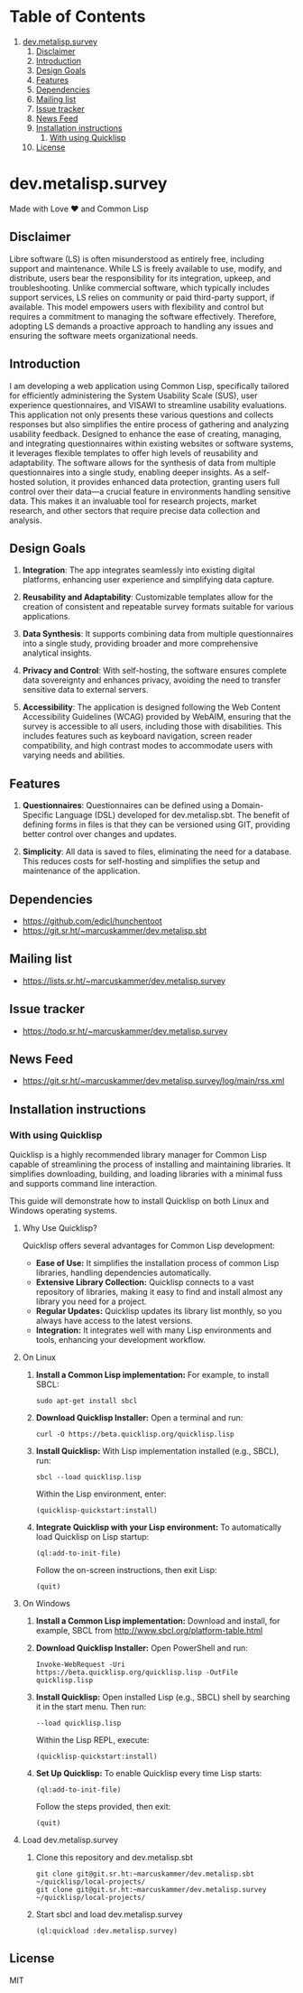 
# Table of Contents

1.  [dev.metalisp.survey](#orgba0bc72)
    1.  [Disclaimer](#org579f473)
    2.  [Introduction](#orgdf2a4b1)
    3.  [Design Goals](#org9aeb7a5)
    4.  [Features](#org5320add)
    5.  [Dependencies](#org0e9b045)
    6.  [Mailing list](#orgecd0434)
    7.  [Issue tracker](#orga2f5fcd)
    8.  [News Feed](#org9abd4c9)
    9.  [Installation instructions](#org60ac2ea)
        1.  [With using Quicklisp](#orgb04e716)
    10. [License](#org139b403)



<a id="orgba0bc72"></a>

# dev.metalisp.survey

Made with Love ❤️ and Common Lisp


<a id="org579f473"></a>

## Disclaimer

Libre software (LS) is often misunderstood as entirely free, including support
and maintenance. While LS is freely available to use, modify, and distribute,
users bear the responsibility for its integration, upkeep, and
troubleshooting. Unlike commercial software, which typically includes support
services, LS relies on community or paid third-party support, if
available. This model empowers users with flexibility and control but requires
a commitment to managing the software effectively. Therefore, adopting LS
demands a proactive approach to handling any issues and ensuring the software
meets organizational needs.


<a id="orgdf2a4b1"></a>

## Introduction

I am developing a web application using Common Lisp, specifically tailored for
efficiently administering the System Usability Scale (SUS), user experience
questionnaires, and VISAWI to streamline usability evaluations. This
application not only presents these various questions and collects responses
but also simplifies the entire process of gathering and analyzing usability
feedback. Designed to enhance the ease of creating, managing, and integrating
questionnaires within existing websites or software systems, it leverages
flexible templates to offer high levels of reusability and adaptability. The
software allows for the synthesis of data from multiple questionnaires into a
single study, enabling deeper insights. As a self-hosted solution, it provides
enhanced data protection, granting users full control over their data—a crucial
feature in environments handling sensitive data. This makes it an invaluable
tool for research projects, market research, and other sectors that require
precise data collection and analysis.


<a id="org9aeb7a5"></a>

## Design Goals

1.  **Integration**: The app integrates seamlessly into existing digital
    platforms, enhancing user experience and simplifying data capture.

2.  **Reusability and Adaptability**: Customizable templates allow for the
    creation of consistent and repeatable survey formats suitable for various
    applications.

3.  **Data Synthesis**: It supports combining data from multiple questionnaires
    into a single study, providing broader and more comprehensive analytical
    insights.

4.  **Privacy and Control**: With self-hosting, the software ensures complete data
    sovereignty and enhances privacy, avoiding the need to transfer sensitive
    data to external servers.

5.  **Accessibility**: The application is designed following the Web
    Content Accessibility Guidelines (WCAG) provided by WebAIM,
    ensuring that the survey is accessible to all users, including
    those with disabilities. This includes features such as keyboard
    navigation, screen reader compatibility, and high contrast modes to
    accommodate users with varying needs and abilities.


<a id="org5320add"></a>

## Features

1.  **Questionnaires**: Questionnaires can be defined using a Domain-Specific
    Language (DSL) developed for dev.metalisp.sbt. The benefit of defining forms
    in files is that they can be versioned using GIT, providing better control
    over changes and updates.

2.  **Simplicity**: All data is saved to files, eliminating the need for a
    database. This reduces costs for self-hosting and simplifies the setup and
    maintenance of the application.


<a id="org0e9b045"></a>

## Dependencies

-   <https://github.com/edicl/hunchentoot>
-   <https://git.sr.ht/~marcuskammer/dev.metalisp.sbt>


<a id="orgecd0434"></a>

## Mailing list

-   <https://lists.sr.ht/~marcuskammer/dev.metalisp.survey>


<a id="orga2f5fcd"></a>

## Issue tracker

-   <https://todo.sr.ht/~marcuskammer/dev.metalisp.survey>


<a id="org9abd4c9"></a>

## News Feed

-   <https://git.sr.ht/~marcuskammer/dev.metalisp.survey/log/main/rss.xml>


<a id="org60ac2ea"></a>

## Installation instructions


<a id="orgb04e716"></a>

### With using Quicklisp

Quicklisp is a highly recommended library manager for Common Lisp capable of
streamlining the process of installing and maintaining libraries. It simplifies
downloading, building, and loading libraries with a minimal fuss and supports
command line interaction.

This guide will demonstrate how to install Quicklisp on both Linux and Windows
operating systems.

1.  Why Use Quicklisp?

    Quicklisp offers several advantages for Common Lisp development:
    
    -   **Ease of Use:** It simplifies the installation process of common Lisp
        libraries, handling dependencies automatically.
    -   **Extensive Library Collection:** Quicklisp connects to a vast repository of
        libraries, making it easy to find and install almost any library you need for
        a project.
    -   **Regular Updates:** Quicklisp updates its library list monthly, so you always
        have access to the latest versions.
    -   **Integration:** It integrates well with many Lisp environments and tools,
        enhancing your development workflow.

2.  On Linux

    1.  **Install a Common Lisp implementation:**
        For example, to install SBCL:
        
            sudo apt-get install sbcl
    
    2.  **Download Quicklisp Installer:**
        Open a terminal and run:
        
            curl -O https://beta.quicklisp.org/quicklisp.lisp
    
    3.  **Install Quicklisp:**
        With Lisp implementation installed (e.g., SBCL), run:
        
            sbcl --load quicklisp.lisp
        
        Within the Lisp environment, enter:
        
            (quicklisp-quickstart:install)
    
    4.  **Integrate Quicklisp with your Lisp environment:**
        To automatically load Quicklisp on Lisp startup:
        
            (ql:add-to-init-file)
        
        Follow the on-screen instructions, then exit Lisp:
        
            (quit)

3.  On Windows

    1.  **Install a Common Lisp implementation:**
        Download and install, for example, SBCL from <http://www.sbcl.org/platform-table.html>
    
    2.  **Download Quicklisp Installer:**
        Open PowerShell and run:
        
            Invoke-WebRequest -Uri https://beta.quicklisp.org/quicklisp.lisp -OutFile quicklisp.lisp
    
    3.  **Install Quicklisp:**
        Open installed Lisp (e.g., SBCL) shell by searching it in the start menu. Then run:
        
            --load quicklisp.lisp
        
        Within the Lisp REPL, execute:
        
            (quicklisp-quickstart:install)
    
    4.  **Set Up Quicklisp:**
        To enable Quicklisp every time Lisp starts:
        
            (ql:add-to-init-file)
        
        Follow the steps provided, then exit:
        
            (quit)

4.  Load dev.metalisp.survey

    1.  Clone this repository and dev.metalisp.sbt
        
            git clone git@git.sr.ht:~marcuskammer/dev.metalisp.sbt ~/quicklisp/local-projects/
            git clone git@git.sr.ht:~marcuskammer/dev.metalisp.survey ~/quicklisp/local-projects/
    
    2.  Start sbcl and load dev.metalisp.survey
        
            (ql:quickload :dev.metalisp.survey)


<a id="org139b403"></a>

## License

MIT

